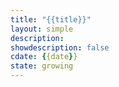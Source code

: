 ```yaml
---
title: "{{title}}"
layout: simple
description: 
showdescription: false
cdate: {{date}}
state: growing
---
```



